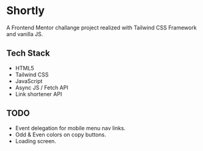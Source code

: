 # **Shortly**

A Frontend Mentor challange project realized with
Tailwind CSS Framework and vanilla JS.

## **Tech Stack**

-   HTML5
-   Tailwind CSS
-   JavaScript
-   Async JS / Fetch API
-   Link shortener API

## **TODO**

-   Event delegation for mobile menu nav links.
-   Odd & Even colors on copy buttons.
-   Loading screen.
